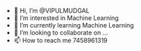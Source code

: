 - 👋 Hi, I’m @VIPULMUDGAL
- 👀 I’m interested in Machine Learning
- 🌱 I’m currently learning Machine Learning
- 💞️ I’m looking to collaborate on ...
- 📫 How to reach me $7458961319$

<!---
VIPULMUDGAL/VIPULMUDGAL is a ✨ special ✨ repository because its `README.md` (this file) appears on your GitHub profile.
You can click the Preview link to take a look at your changes.
--->
